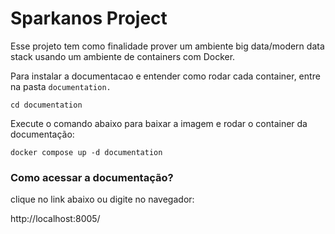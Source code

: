 # Sparkanos Project

Esse projeto tem como finalidade prover um ambiente big data/modern data stack usando um ambiente de containers com Docker.

Para instalar a documentacao e entender como rodar cada container, entre na pasta ```documentation.```
```
cd documentation
```

Execute o comando abaixo para baixar a imagem e rodar o container da documentação:
```
docker compose up -d documentation
```

### Como acessar a documentação?

clique no link abaixo ou digite no navegador:

http://localhost:8005/